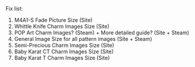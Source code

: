 Fix list:
1) M4A1-S Fade Picture Size (Site)
2) Whittle Knife Charm Images Size (Site)
3) POP Art Charm Images? (Steam) + More detailed guide? (Site + Steam)
4) General Image Size for all pattern images (Site + Steam)
5) Semi-Precious Charm Images Size (Site)
6) Baby Karat CT Charm Images Size (Site)
7) Baby Karat T Charm Images Size (Site)